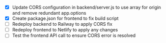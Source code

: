 - [x] Update CORS configuration in backend/server.js to use array for origin and remove redundant app.options
- [x] Create package.json for frontend to fix build script
- [ ] Redeploy backend to Railway to apply CORS fix
- [ ] Redeploy frontend to Netlify to apply any changes
- [ ] Test the frontend API call to ensure CORS error is resolved
